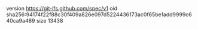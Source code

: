version https://git-lfs.github.com/spec/v1
oid sha256:94174f22f88c30f409a826e097d5224436173ac0f65be1add9999c640ca9a489
size 13438

